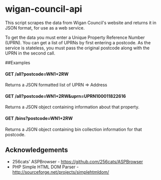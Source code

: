 # wigan-council-api

This script scrapes the data from Wigan Council's website and returns it in JSON format, for use as a web service.

To get the data you must enter a Unique Property Reference Number (UPRN). You can get a list of UPRNs by first entering a postcode. 
As the service is stateless, you must pass the original postcode along with the UPRN in the second call. 

##Examples

#### GET /all?postcode=WN1+2RW
Returns a JSON formatted list of UPRN => Address

#### GET /all?postcode=WN1+2RW&uprn=UPRN100011822616
Returns a JSON object containing information about that property.

#### GET /bins?postcode=WN1+2RW
Returns a JSON object containing bin collection information for that postcode.

## Acknowledgements
- 256cats' ASPBrowser - https://github.com/256cats/ASPBrowser 
- PHP Simple HTML DOM Parser -  http://sourceforge.net/projects/simplehtmldom/